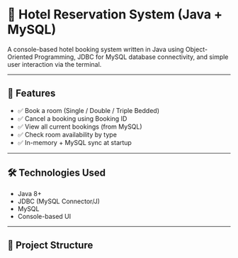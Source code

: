 # 🏨 Hotel Reservation System (Java + MySQL)

A console-based hotel booking system written in Java using Object-Oriented Programming, JDBC for MySQL database connectivity, and simple user interaction via the terminal.

---

## 📌 Features

- ✅ Book a room (Single / Double / Triple Bedded)
- ✅ Cancel a booking using Booking ID
- ✅ View all current bookings (from MySQL)
- ✅ Check room availability by type
- ✅ In-memory + MySQL sync at startup

---

## 🛠️ Technologies Used

- Java 8+
- JDBC (MySQL Connector/J)
- MySQL
- Console-based UI

---

## 🧩 Project Structure
